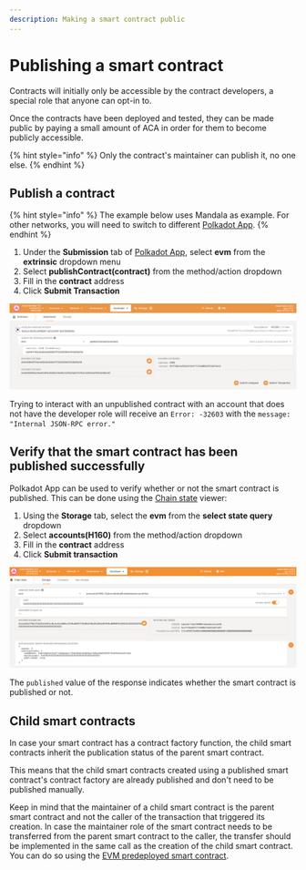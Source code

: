 ```yaml
---
description: Making a smart contract public
---
```


# Publishing a smart contract

Contracts will initially only be accessible by the contract developers, a special role that anyone can opt-in to.

Once the contracts have been deployed and tested, they can be made public by paying a small amount of ACA in order for them to become publicly accessible.

{% hint style="info" %}
Only the contract's maintainer can publish it, no one else.
{% endhint %}

## Publish a contract

{% hint style="info" %}
The example below uses Mandala as example. For other networks, you will need to switch to different [Polkadot App](../chain-explorer.md#polkadotjs-app).
{% endhint %}

1. Under the **Submission** tab of [Polkadot App](https://polkadot.js.org/apps/?rpc=wss%3A%2F%2Fmandala-rpc.aca-staging.network%2Fws#/extrinsics), select **evm** from the **extrinsic** dropdown menu
2. Select **publishContract(contract)** from the method/action dropdown
3. Fill in the **contract** address
4. Click **Submit Transaction**

![Developer > Extrinsic > Submission > evm > publishContract(contract)](<../../.gitbook/assets/image (1).png>)

Trying to interact with an unpublished contract with an account that does not have the developer role will receive an `Error: -32603` with the `message: "Internal JSON-RPC error."`

## Verify that the smart contract has been published successfully

Polkadot App can be used to verify whether or not the smart contract is published. This can be done using the [Chain state](https://polkadot.js.org/apps/?rpc=wss%3A%2F%2Fmandala-rpc.aca-staging.network%2Fws#/chainstate) viewer:

1. Using the **Storage** tab, select the **evm** from the **select state query** dropdown
2. Select **accounts(H160)** from the method/action dropdown
3. Fill in the **contract** address
4. Click **Submit transaction**

![Developer > Chain state > Storage > evm > accounts(H160)](<../../.gitbook/assets/image (31).png>)

The `published` value of the response indicates whether the smart contract is published or not.

## Child smart contracts

In case your smart contract has a contract factory function, the child smart contracts inherit the publication status of the parent smart contract.

This means that the child smart contracts created using a published smart contract's contract factory are already published and don't need to be published manually.

Keep in mind that the maintainer of a child smart contract is the parent smart contract and not the caller of the transaction that triggered its creation. In case the maintainer role of the smart contract needs to be transferred from the parent smart contract to the caller, the transfer should be implemented in the same call as the creation of the child smart contract. You can do so using the [EVM predeployed smart contract](../../tutorials/hardhat-tutorials/evm-tutorial.md).
